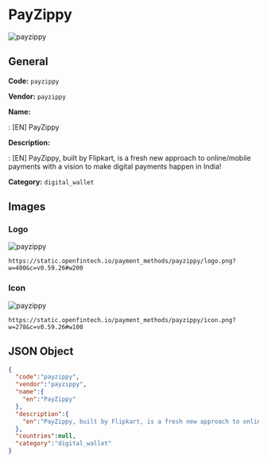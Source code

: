 
# PayZippy 
![payzippy](https://static.openfintech.io/payment_methods/payzippy/logo.png?w=400&c=v0.59.26#w200)  

## General 
**Code:** `payzippy` 
 
**Vendor:** `payzippy` 
 
**Name:** 
 
:	[EN] PayZippy 
 
**Description:** 
 
: [EN] PayZippy, built by Flipkart, is a fresh new approach to online/mobile payments with a vision to make digital payments happen in India! 
 
**Category:** `digital_wallet` 
 

## Images 

### Logo 
![payzippy](https://static.openfintech.io/payment_methods/payzippy/logo.png?w=400&c=v0.59.26#w200)  

```
https://static.openfintech.io/payment_methods/payzippy/logo.png?w=400&c=v0.59.26#w200
```  

### Icon 
![payzippy](https://static.openfintech.io/payment_methods/payzippy/icon.png?w=278&c=v0.59.26#w100)  

```
https://static.openfintech.io/payment_methods/payzippy/icon.png?w=278&c=v0.59.26#w100
```  

## JSON Object 

```json
{
  "code":"payzippy",
  "vendor":"payzippy",
  "name":{
    "en":"PayZippy"
  },
  "description":{
    "en":"PayZippy, built by Flipkart, is a fresh new approach to online\/mobile payments with a vision to make digital payments happen in India!"
  },
  "countries":null,
  "category":"digital_wallet"
}
```  

